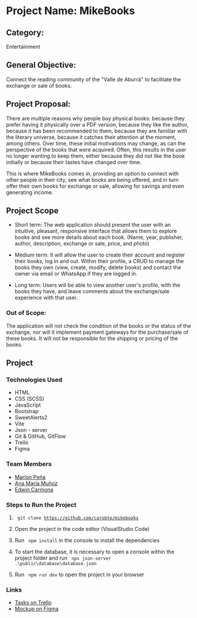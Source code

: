 # Project Name: MikeBooks

## Category:
<p> Entertainment </p>

## General Objective:
<p> Connect the reading community of the "Valle de Aburrá" to facilitate the exchange or sale of books. </p>

## Project Proposal:
<p> There are multiple reasons why people buy physical books: because they prefer having it physically over a PDF version, because they like the author, because it has been recommended to them, because they are familiar with the literary universe, because it catches their attention at the moment, among others. Over time, these initial motivations may change, as can the perspective of the books that were acquired. Often, this results in the user no longer wanting to keep them, either because they did not like the book initially or because their tastes have changed over time.</p>

<p>This is where MikeBooks comes in, providing an option to connect with other people in their city, see what books are being offered, and in turn offer their own books for exchange or sale, allowing for savings and even generating income.
</p>

## Project Scope

- Short term: The web application should present the user with an intuitive, pleasant, responsive interface that allows them to explore books and see more details about each book. (Name, year, publisher, author, description, exchange or sale, price, and photo)

- Medium term: It will allow the user to create their account and register their books, log in and out. Within their profile, a CRUD to manage the books they own (view, create, modify, delete books) and contact the owner via email or WhatsApp if they are logged in.

- Long term: Users will be able to view another user's profile, with the books they have, and leave comments about the exchange/sale experience with that user.

### Out of Scope:

The application will not check the condition of the books or the status of the exchange, nor will it implement payment gateways for the purchase/sale of these books. It will not be responsible for the shipping or pricing of the books.

## Project

### Technologies Used

- HTML
- CSS (SCSS)
- JavaScript
- Bootstrap
- SweetAlerts2
- Vite
- Json - server
- Git & GitHub, GitFlow
- Trello
- Figma

### Team Members

<ul>
<li><a href="https://github.com/mspena14"> Marlon Peña</a></li>
<li><a href="https://github.com/anamh02"> Ana María Muñoz</a></li>
<li><a href="https://github.com/ecc97"> Edwin Carmona</a></li>
</ul>

### Steps to Run the Project

1. <code> git clone https://github.com/carobte/mikebooks </code>

2. Open the project in the code editor (VisualStudio Code)

3. Run <code> npm install</code> in the console to install the dependencies

4. To start the database, it is necessary to open a console within the project folder and run <code> npx json-server .\public\database\database.json </code>

5. Run <code> npm run dev</code> to open the project in your browser

### Links

<ul>
<li><a href="https://trello.com/invite/b/GiaUPwFc/ATTId880faba2b9fdd220d9af0294d353ec243CA01CE/mike-team"> Tasks on Trello</a></li>
<li><a href="https://www.figma.com/proto/1SRzneIIDT9j6FQuSuKxfD/MikeBook?node-id=379-26&t=5qiNiKHuUq2LJTnp-0&scaling=scale-down&page-id=0%3A1&starting-point-node-id=379%3A26"> Mockup on Figma</a></li>
</ul>